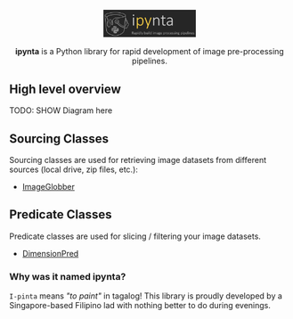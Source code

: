 <p align="center" width="300px">
    <img width="33%" src="https://github.com/allanchua101/ipynta/blob/main/docs/images/logo.jpg"> 
</p>

<p align="center">
  <strong>ipynta</strong> is a Python library for rapid development of image pre-processing pipelines.
</p>

## High level overview

TODO: SHOW Diagram here

## Sourcing Classes

Sourcing classes are used for retrieving image datasets from different sources (local drive, zip files, etc.):

- [ImageGlobber](https://github.com/allanchua101/ipynta/blob/main/docs/globbing/ImageGlobber.md)

## Predicate Classes

Predicate classes are used for slicing / filtering your image datasets.

- [DimensionPred](https://github.com/allanchua101/ipynta/blob/main/docs/predicates/DimensionPred.md)

### Why was it named ipynta?

`I-pinta` means _"to paint"_ in tagalog! This library is proudly developed by a Singapore-based Filipino lad with nothing better to do during evenings.
